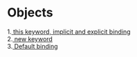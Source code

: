 # Objects

1.[ this keyword, implicit and explicit binding](./this.md) </br>
2.[ new keyword](./new.md) </br>
3.[ Default binding](./defaultBinding.md)</br>
